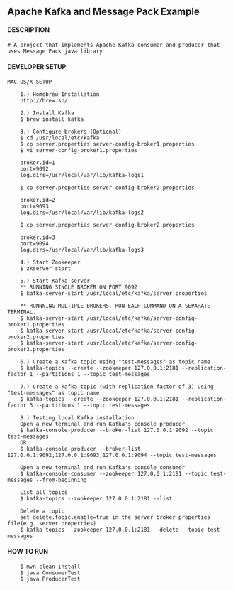 ## Apache Kafka and Message Pack Example

#### DESCRIPTION
    # A project that implements Apache Kafka consumer and producer that uses Message Pack java library

#### DEVELOPER SETUP
    MAC OS/X SETUP
    
        1.) Homebrew Installation
        http://brew.sh/
        
        2.) Install Kafka
        $ brew install kafka
       
        3.) Configure brokers (Optional)
        $ cd /usr/local/etc/kafka
        $ cp server.properties server-config-broker1.properties
        $ vi server-config-broker1.properties

        broker.id=1
        port=9092
        log.dirs=/usr/local/var/lib/kafka-logs1
            
        $ cp server.properties server-config-broker2.properties
          
        broker.id=2
        port=9093
        log.dirs=/usr/local/var/lib/kafka-logs2
            
        $ cp server.properties server-config-broker2.properties
            
        broker.id=3
        port=9094
        log.dirs=/usr/local/var/lib/kafka-logs3

        4.) Start Zookeeper
        $ zkserver start

        5.) Start Kafka server
        ** RUNNING SINGLE BROKER ON PORT 9092
        $ kafka-server-start /usr/local/etc/kafka/server.properties
          
        ** RUNNNING MULTIPLE BROKERS. RUN EACH COMMAND ON A SEPARATE TERMINAL.
        $ kafka-server-start /usr/local/etc/kafka/server-config-broker1.properties
        $ kafka-server-start /usr/local/etc/kafka/server-config-broker2.properties
        $ kafka-server-start /usr/local/etc/kafka/server-config-broker3.properties
        
        6.) Create a Kafka topic using "test-messages" as topic name
        $ kafka-topics --create --zookeeper 127.0.0.1:2181 --replication-factor 1 --partitions 1 --topic test-messages

        7.) Create a kafka topic (with replication factor of 3) using "test-messages" as topic name
        $ kafka-topics --create --zookeeper 127.0.0.1:2181 --replication-factor 3 --partitions 1 --topic test-messages

        8.) Testing local Kafka installation
        Open a new terminal and run Kafka's console producer
        $ kafka-console-producer --broker-list 127.0.0.1:9092 --topic test-messages
        OR
        $ kafka-console-producer --broker-list 127.0.0.1:9092,127.0.0.1:9093,127.0.0.1:9094 --topic test-messages 

        Open a new terminal and run Kafka's console consumer
        $ kafka-console-consumer --zookeeper 127.0.0.1:2181 --topic test-messages --from-beginning
              
        List all topics
        $ kafka-topics --zookeeper 127.0.0.1:2181 --list
              
        Delete a topic
        set delete.topic.enable=true in the server broker properties file(e.g. server.properties)
        $ kafka-topics --zookeeper 127.0.0.1:2181 --delete --topic test-messages

#### HOW TO RUN
        $ mvn clean install 
        $ java ConsumerTest
        $ java ProducerTest